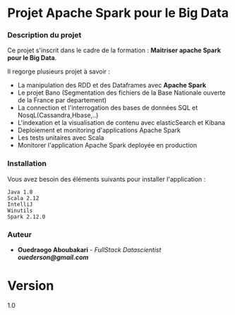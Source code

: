 # Projet Apache Spark pour le Big Data

### Description du projet
Ce projet s'inscrit dans le cadre de la formation : **Maitriser apache Spark pour le Big Data**.

Il regorge plusieurs projet à savoir :
* La manipulation des RDD et des Dataframes avec **Apache Spark**
* Le projet Bano (Segmentation des fichiers de la Base Nationale ouverte de la France par departement)
* La connection et l'interrogation des bases de données SQL et NosqL(Cassandra,Hbase,..)
* L'indexation et la visualisation de contenu avec elasticSearch et Kibana
* Deploiement et monitoring d'applications Apache Spark
* Les tests unitaires avec Scala
* Monitorer l'application Apache Spark deployée en production



### Installation
Vous avez besoin des éléments suivants pour installer l'application : 
```
Java 1.8 
Scala 2.12 
IntelliJ 
Winutils 
Spark 2.12.0
```

### Auteur 
 
* **Ouedraogo Aboubakari** - *FullStack Datascientist*    **_ouederson@gmail.com_**



# Version 
1.0 
